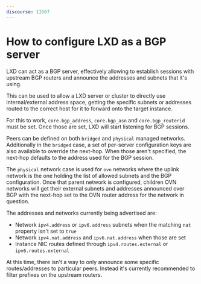 ```yaml
---
discourse: 11567
---
```


# How to configure LXD as a BGP server

LXD can act as a BGP server, effectively allowing to establish sessions with upstream BGP routers and announce the addresses and subnets that it's using.

This can be used to allow a LXD server or cluster to directly use internal/external address space, getting the specific subnets or addresses routed to the correct host for it to forward onto the target instance.

For this to work, `core.bgp_address`, `core.bgp_asn` and `core.bgp_routerid` must be set.
Once those are set, LXD will start listening for BGP sessions.

Peers can be defined on both `bridged` and `physical` managed networks. Additionally in the `bridged` case, a set of per-server configuration keys are also available to override the next-hop. When those aren't specified, the next-hop defaults to the address used for the BGP session.

The `physical` network case is used for `ovn` networks where the uplink network is the one holding the list of allowed subnets and the BGP configuration. Once that parent network is configured, children OVN networks will get their external subnets and addresses announced over BGP with the next-hop set to the OVN router address for the network in question.

The addresses and networks currently being advertised are:
 - Network `ipv4.address` or `ipv6.address` subnets when the matching `nat` property isn't set to `true`
 - Network `ipv4.nat.address` and `ipv6.nat.address` when those are set
 - Instance NIC routes defined through `ipv4.routes.external` or `ipv6.routes.external`

At this time, there isn't a way to only announce some specific routes/addresses to particular peers. Instead it's currently recommended to filter prefixes on the upstream routers.
